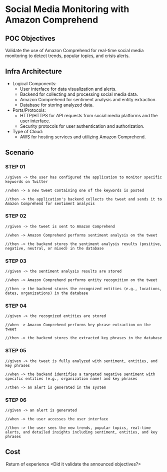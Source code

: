 # Social Media Monitoring with Amazon Comprehend

## POC Objectives

Validate the use of Amazon Comprehend for real-time social media monitoring to detect trends, popular topics, and crisis alerts.

## Infra Architecture

- Logical Components:
  - User interface for data visualization and alerts.
  - Backend for collecting and processing social media data.
  - Amazon Comprehend for sentiment analysis and entity extraction.
  - Database for storing analyzed data.
- Ports/Protocols:
  - HTTP/HTTPS for API requests from social media platforms and the user interface.
  - Security protocols for user authentication and authorization.
- Type of Cloud:
  - AWS for hosting services and utilizing Amazon Comprehend.

## Scenario

### STEP 01

```text
//given -> the user has configured the application to monitor specific keywords on Twitter

//when -> a new tweet containing one of the keywords is posted

//then -> the application's backend collects the tweet and sends it to Amazon Comprehend for sentiment analysis
```

### STEP 02

```text
//given -> the tweet is sent to Amazon Comprehend

//when -> Amazon Comprehend performs sentiment analysis on the tweet

//then -> the backend stores the sentiment analysis results (positive, negative, neutral, or mixed) in the database
```

### STEP 03

```text
//given -> the sentiment analysis results are stored

//when -> Amazon Comprehend performs entity recognition on the tweet

//then -> the backend stores the recognized entities (e.g., locations, dates, organizations) in the database
```

### STEP 04

```text
//given -> the recognized entities are stored

//when -> Amazon Comprehend performs key phrase extraction on the tweet

//then -> the backend stores the extracted key phrases in the database
```

### STEP 05

```text
//given -> the tweet is fully analyzed with sentiment, entities, and key phrases

//when -> the backend identifies a targeted negative sentiment with specific entities (e.g., organization name) and key phrases

//then -> an alert is generated in the system
```

### STEP 06

```text
//given -> an alert is generated

//when -> the user accesses the user interface

//then -> the user sees the new trends, popular topics, real-time alerts, and detailed insights including sentiment, entities, and key phrases
```

## Cost

<analysis of load-related costs.>

<option to reduce or adapt costs (practices, subscription)>

## Return of experience

<take a position on the poc that has been produced.>

<Did it validate the announced objectives?>
